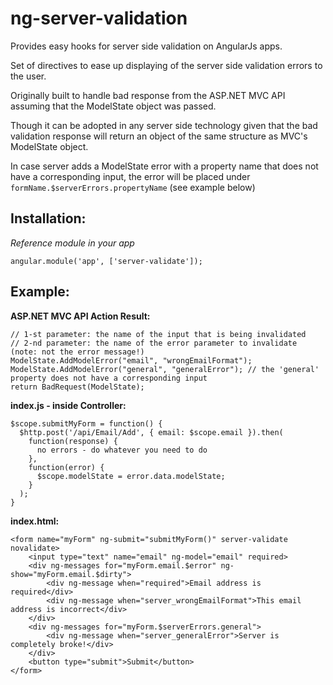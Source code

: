 ng-server-validation
====================

Provides easy hooks for server side validation on AngularJs apps.

Set of directives to ease up displaying of the server side validation errors to the user.

Originally built to handle bad response from the ASP.NET MVC API assuming that the ModelState object was passed.

Though it can be adopted in any server side technology given that the bad validation response will return an object of the same structure as MVC's ModelState object.

In case server adds a ModelState error with a property name that does not have a corresponding input, the error will be placed under `formName.$serverErrors.propertyName` (see example below)

Installation:
-------------
*Reference module in your app*
```
angular.module('app', ['server-validate']);
```

Example:
-------------

**ASP.NET MVC API Action Result:**
```
// 1-st parameter: the name of the input that is being invalidated
// 2-nd parameter: the name of the error parameter to invalidate (note: not the error message!)
ModelState.AddModelError("email", "wrongEmailFormat");
ModelState.AddModelError("general", "generalError"); // the 'general' property does not have a corresponding input
return BadRequest(ModelState);
```

**index.js - inside Controller:**
```
$scope.submitMyForm = function() {
  $http.post('/api/Email/Add', { email: $scope.email }).then(
    function(response) {
      no errors - do whatever you need to do
    },
    function(error) {
      $scope.modelState = error.data.modelState;
    }
  );
}
```

**index.html:**
```
<form name="myForm" ng-submit="submitMyForm()" server-validate novalidate>
    <input type="text" name="email" ng-model="email" required>
    <div ng-messages for="myForm.email.$error" ng-show="myForm.email.$dirty">
        <div ng-message when="required">Email address is required</div>
        <div ng-message when="server_wrongEmailFormat">This email address is incorrect</div>
    </div>
    <div ng-messages for="myForm.$serverErrors.general">
        <div ng-message when="server_generalError">Server is completely broke!</div>
    </div>
    <button type="submit">Submit</button>
</form>
```
